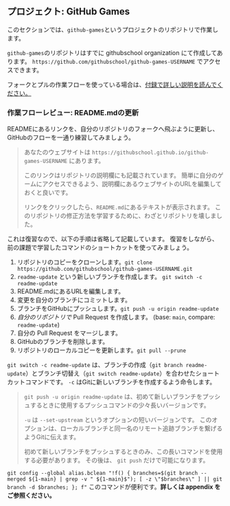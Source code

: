 ## プロジェクト: GitHub Games

このセクションでは、`github-games`というプロジェクトのリポジトリで作業します。

`github-games`のリポジトリはすでに githubschool organization にて作成してあります。 `https://github.com/githubschool/github-games-USERNAME` でアクセスできます。

フォークとプルの作業フローを使っている場合は、[付録で詳しい説明を読んでください。](app_fork_workflow.md)

### 作業フローレビュー: README.mdの更新

READMEにあるリンクを、自分のリポジトリのフォークへ飛ぶように更新し、GitHubのフローを一通り練習してみましょう。

> あなたのウェブサイトは `https://githubschool.github.io/github-games-USERNAME` にあります。
>
> このリンクはリポジトリの説明欄にも記載されています。 簡単に自分のゲームにアクセスできるよう、説明欄にあるウェブサイトのURLを編集しておくと良いです。
>
> リンクをクリックしたら、`README.md`にあるテキストが表示されます。 このリポジトリの修正方法を学習するために、わざとリポジトリを壊しました。

これは復習なので、以下の手順は省略して記載しています。 復習をしながら、前の課題で学習したコマンドのショートカットを使ってみましょう。

1. リポジトリのコピーをクローンします。`git clone https://github.com/githubschool/github-games-USERNAME.git`
2. `readme-update` という新しいブランチを作成します。 `git switch -c readme-update`
3. README.mdにあるURLを編集します。
4. 変更を自分のブランチにコミットします。
5. ブランチをGitHubにプッシュします。`git push -u origin readme-update`
6. *自分のリポジトリで* Pull Request を作成します。 (base: `main`, compare: `readme-update`)
7. 自分の Pull Request をマージします。
8. GitHubのブランチを削除します。
9. リポジトリのローカルコピーを更新します。`git pull --prune`

`git switch -c readme-update` は、ブランチの作成（`git branch readme-update`）とブランチ切替え（`git switch readme-update`）を合わせたショートカットコマンドです。 `-c` はGitに新しいブランチを作成するよう命令します。

> `git push -u origin readme-update` は、初めて新しいブランチをプッシュするときに使用するプッシュコマンドの少々長いバージョンです。
>
> `-u` は `--set-upstream` というオプションの短いバージョンです。 このオプションは、ローカルブランチと同一名のリモート追跡ブランチを繋げるようGitに伝えます。
>
> 初めて新しいブランチをプッシュするときのみ、この長いコマンドを使用する必要があります。 その後は、 `git push` だけで可能になります。

`git config --global alias.bclean "!f() { branches=$(git branch --merged ${1-main} | grep -v " ${1-main}$"); [ -z \"$branches\" ] || git branch -d $branches; }; f"` このコマンドが便利です。**詳しくは appendix をご参照ください。**
